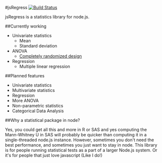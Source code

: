 #jsRegress [![Build Status](https://travis-ci.org/cjqed/jsRegress.png?branch=master)](https://travis-ci.org/cjqed/jsRegress)

jsRegress is a statistics library for node.js.

##Currently working
* Univariate statistics
    * Mean
    * Standard deviation
* ANOVA
    * [Completely randomized design](https://github.com/cjqed/jsRegress/wiki/Anova---Completely-Randomized-Design)
* Regression
    * Multiple linear regression

##Planned features

* Univariate statistics
* Multivariate statistics
* Regression
* More ANOVA
* Non-parametric statistics
* Categorical Data Analysis

##Why a statistical package in node?

Yes, you could get all this and more in R or SAS and yes computing the Mann-Whitney U in SAS will probably be quicker than computing it in a single-threaded node.js instance. However, sometimes you don't need the best performance, and sometimes you just want to stay in node. This library is for people running statistical tests as a part of a larger Node.js system. Or it's for people that just love javascript (Like I do!)
